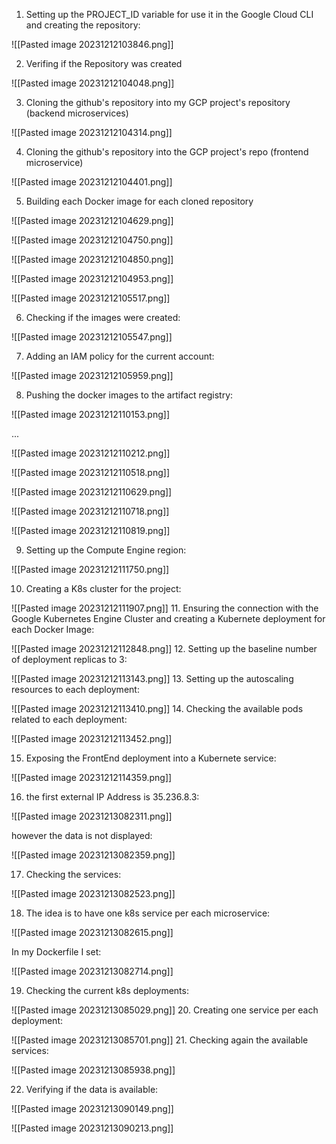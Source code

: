 1. Setting up the PROJECT_ID variable for use it in the Google Cloud CLI and creating the repository:

![[Pasted image 20231212103846.png]]

2. Verifing if the Repository was created

![[Pasted image 20231212104048.png]]

3. Cloning the github's repository into my GCP project's repository (backend microservices)

![[Pasted image 20231212104314.png]]

4. Cloning the github's repository into the GCP project's repo (frontend microservice)


![[Pasted image 20231212104401.png]]

5. Building each Docker image for each cloned repository

![[Pasted image 20231212104629.png]]

![[Pasted image 20231212104750.png]]

![[Pasted image 20231212104850.png]]

![[Pasted image 20231212104953.png]]

![[Pasted image 20231212105517.png]]

6. Checking if the images were created:

![[Pasted image 20231212105547.png]]

7. Adding an IAM policy for the current account:

![[Pasted image 20231212105959.png]]

8. Pushing the docker images to the artifact registry:

![[Pasted image 20231212110153.png]]

...

![[Pasted image 20231212110212.png]]

![[Pasted image 20231212110518.png]]

![[Pasted image 20231212110629.png]]

![[Pasted image 20231212110718.png]]

![[Pasted image 20231212110819.png]]

9. Setting up the Compute Engine region:

![[Pasted image 20231212111750.png]]

10. Creating a K8s cluster for the project:

![[Pasted image 20231212111907.png]]
11. Ensuring the connection with the Google Kubernetes Engine Cluster and creating a Kubernete deployment for each Docker Image:

![[Pasted image 20231212112848.png]]
12. Setting up the baseline number of deployment replicas to 3:

![[Pasted image 20231212113143.png]]
13. Setting up the autoscaling resources to each deployment:

![[Pasted image 20231212113410.png]]
14. Checking the available pods related to each deployment:

![[Pasted image 20231212113452.png]]

15. Exposing the FrontEnd deployment into a Kubernete service:

![[Pasted image 20231212114359.png]]

16. the first external IP Address is 35.236.8.3:

![[Pasted image 20231213082311.png]]


however the data is not displayed:

![[Pasted image 20231213082359.png]]

17. Checking the services:

![[Pasted image 20231213082523.png]]

18. The idea is to have one k8s service per each microservice:

![[Pasted image 20231213082615.png]]

In my Dockerfile I set:

![[Pasted image 20231213082714.png]]

19. Checking the current k8s deployments: 

![[Pasted image 20231213085029.png]]
20. Creating one service per each deployment:

![[Pasted image 20231213085701.png]]
21. Checking again the available services:

![[Pasted image 20231213085938.png]]

22. Verifying if the data is available:

![[Pasted image 20231213090149.png]]

![[Pasted image 20231213090213.png]]
